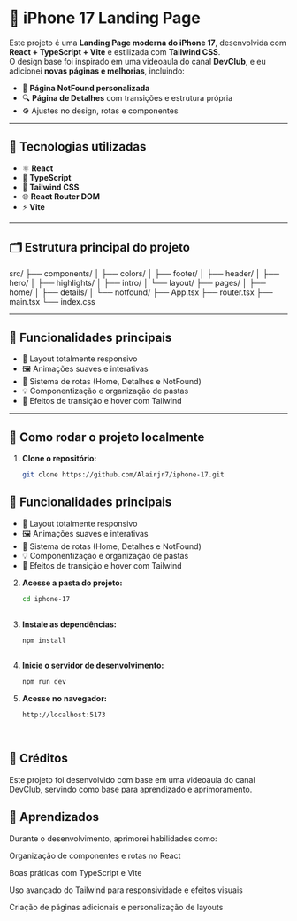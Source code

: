 # 📱 iPhone 17 Landing Page

Este projeto é uma **Landing Page moderna do iPhone 17**, desenvolvida com **React + TypeScript + Vite** e estilizada com **Tailwind CSS**.  
O design base foi inspirado em uma videoaula do canal **DevClub**, e eu adicionei **novas páginas e melhorias**, incluindo:

- 🧭 **Página NotFound personalizada**
- 🔍 **Página de Detalhes** com transições e estrutura própria
- ⚙️ Ajustes no design, rotas e componentes

---

## 🚀 Tecnologias utilizadas

- ⚛️ **React**
- 🧩 **TypeScript**
- 💨 **Tailwind CSS**
- 🌐 **React Router DOM**
- ⚡ **Vite**

---

## 🗂️ Estrutura principal do projeto

src/
├── components/
│ ├── colors/
│ ├── footer/
│ ├── header/
│ ├── hero/
│ ├── highlights/
│ ├── intro/
│ └── layout/
├── pages/
│ ├── home/
│ ├── details/
│ └── notfound/
├── App.tsx
├── router.tsx
├── main.tsx
└── index.css

---

## 🧭 Funcionalidades principais

- 🎨 Layout totalmente responsivo
- 🖼️ Animações suaves e interativas
- 🧭 Sistema de rotas (Home, Detalhes e NotFound)
- 💡 Componentização e organização de pastas
- 🔄 Efeitos de transição e hover com Tailwind

---

## 🧰 Como rodar o projeto localmente

1. **Clone o repositório:**
   ```bash
   git clone https://github.com/Alairjr7/iphone-17.git

## 🧭 Funcionalidades principais

- 🎨 Layout totalmente responsivo
- 🖼️ Animações suaves e interativas
- 🧭 Sistema de rotas (Home, Detalhes e NotFound)
- 💡 Componentização e organização de pastas
- 🔄 Efeitos de transição e hover com Tailwind

2. **Acesse a pasta do projeto:**
   ```bash
   cd iphone-17
 
3. **Instale as dependências:**
   ```bash
   npm install
 
4. **Inicie o servidor de desenvolvimento:**
   ```bash
   npm run dev
5. **Acesse no navegador:**
   ```bash
   http://localhost:5173

  
## 🧩 Créditos

Este projeto foi desenvolvido com base em uma videoaula do canal DevClub, servindo como base para aprendizado e aprimoramento.

## 🧠 Aprendizados

Durante o desenvolvimento, aprimorei habilidades como:

Organização de componentes e rotas no React

Boas práticas com TypeScript e Vite

Uso avançado do Tailwind para responsividade e efeitos visuais

Criação de páginas adicionais e personalização de layouts
 